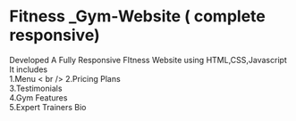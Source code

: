 # Fitness _Gym-Website ( complete responsive)
Developed A Fully Responsive FItness Website using HTML,CSS,Javascript <br />
It includes  <br />
1.Menu  < br />
2.Pricing Plans   <br />
3.Testimonials  <br />
4.Gym Features  <br />
5.Expert Trainers Bio  <br />

